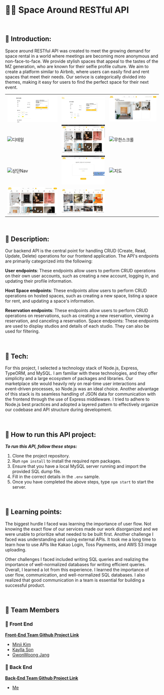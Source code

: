 # 👨‍🚀 Space Around RESTful API

</br>

## 🤔 Introduction:

Space around RESTful API was created to meet the growing demand for space rental in a world where meetings are becoming more anonymous and non-face-to-face. We provide stylish spaces that appeal to the tastes of the MZ generation, who are known for their selfie profile culture. We aim to create a platform similar to Airbnb, where users can easily find and rent spaces that meet their needs. Our serivce is categorically divided into themes, making it easy for users to find the perfect space for their next event.

<table>
      <tr>
          <td><img src="assets/gif/결제.gif" alt="결제"></td>
          <td><img src="assets/gif/결제수정.gif" alt="결제수정"></td>
          <td><img src="assets/gif/디테일 공유.gif" alt="디테일 공유"></td>
      </tr>
      <tr>
          <td><img src="assets/gif/디테일.gif" alt="디테일"></td>
          <td><img src="assets/gif/로그인.gif" alt="로그인"></td>
          <td><img src="assets/gif/무한스크롤.gif" alt="무한스크롤"></td>
      </tr>
      <tr>
          <td><img src="assets/gif/상단Nav.gif" alt="상단Nav"></td>
          <td><img src="assets/gif/스튜디오 이미지 업로드.gif" alt="스튜디오 이미지 업로드"></td>
          <td><img src="assets/gif/지도.gif" alt="지도"></td>
      </tr>
      <tr>
          <td><img src="assets/gif/카테고리.gif" alt="카테고리"></td>
          <td><img src="assets/gif/필터.gif" alt="필터"></td>
      </tr>

  </table>
</br>

## 🥓 Description:

Our backend API is the central point for handling CRUD (Create, Read, Update, Delete) operations for our frontend application. The API's endpoints are primarily categorized into the following:

**User endpoints**: These endpoints allow users to perform CRUD operations on their own user accounts, such as creating a new account, logging in, and updating their profile information.

**Host Space endpoints**: These endpoints allow users to perform CRUD operations on hosted spaces, such as creating a new space, listing a space for rent, and updating a space's information.

**Reservation endpoints**: These endpoints allow users to perform CRUD operations on reservations, such as creating a new reservation, viewing a reservation, and canceling a reservation.
Space endpoints: These endpoints are used to display studios and details of each studio. They can also be used for filtering.

</br>

## 🥞 Tech:

For this project, I selected a technology stack of Node.js, Express, TypeORM, and MySQL. I am familiar with these technologies, and they offer simplicity and a large ecosystem of packages and libraries. Our marketplace site would heavily rely on real-time user interactions and event-driven processes, so Node.js was an ideal choice. Another advantage of this stack is its seamless handling of JSON data for communication with the frontend through the use of Express middleware. I tried to adhere to Node.js best practices and adopted a layered pattern to effectively organize our codebase and API structure during development.

</br>

## 🏃 How to run this API project:

**_To run this API, follow these steps:_**

1. Clone the project repository.
2. Run `npm install` to install the required npm packages.
3. Ensure that you have a local MySQL server running and import the provided SQL dump file.
4. Fill in the correct details in the `.env` sample.
5. Once you have completed the above steps, type `npm start` to start the server.

</br>

## 🧠 Learning points:

The biggest hurdle I faced was learning the importance of user flow. Not knowing the exact flow of our services made our work disorganized and we were unable to prioritize what needed to be built first. Another challenge I faced was understanding and using external APIs. It took me a long time to learn how to use APIs like Kakao Login, Toss Payments, and AWS S3 image uploading.

Other challenges I faced included writing SQL queries and realizing the importance of well-normalized databases for writing efficient queries. Overall, I learned a lot from this experience. I learned the importance of user flow, communication, and well-normalized SQL databases. I also realized that good communication in a team is essential for building a successful product.

</br>

## 👫 Team Members

### 💅 Front End

**[Front-End Team Github Project Link](https://github.com/wecode-bootcamp-korea/46-2nd-B1A4-frontend)**

- [Minji Kim](https://github.com/shfkd123)
- [Kaylla Son](https://github.com/kayllason)
- [GwonWoong Jang](https://github.com/5yoonl)

### 🎒 Back End

**[Back-End Team Github Project Link ](https://github.com/wecode-bootcamp-korea/46-2nd-B1A4-backend)**

- [Me](https://github.com/ts-oh)
